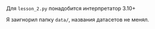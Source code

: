 Для `lesson_2.py` понадобится интерпретатор 3.10+

Я заигнорил папку `data/`, названия датасетов не менял.

